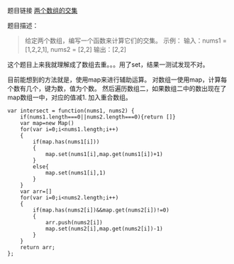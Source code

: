 题目链接
[两个数组的交集](https://leetcode-cn.com/problems/intersection-of-two-arrays-ii/)

题目描述：
> 给定两个数组，编写一个函数来计算它们的交集。
示例：
> 输入：nums1 = [1,2,2,1], nums2 = [2,2]
> 输出：[2,2]

这个题目上来我就理解成了数组去重。。。用了set，结果一测试发现不对。

目前能想到的方法就是，使用map来进行辅助运算。
对数组一使用map，计算每个数有几个，键为数，值为个数。
然后遍历数组二，如果数组二中的数出现在了map数组一中，对应的值减1. 加入重合数组。

```
var intersect = function(nums1, nums2) {
    if(nums1.length===0||nums2.length===0){return []}
    var map=new Map()
    for(var i=0;i<nums1.length;i++)
    {
        if(map.has(nums1[i]))
        {
            map.set(nums1[i],map.get(nums1[i])+1)
        }
        else{
            map.set(nums1[i],1)
        }
    }
    var arr=[]
    for(var i=0;i<nums2.length;i++)
    {
        if(map.has(nums2[i])&&map.get(nums2[i])!=0)
        {
            arr.push(nums2[i])
            map.set(nums2[i],map.get(nums2[i])-1)
        }
    }
    return arr;
};
```